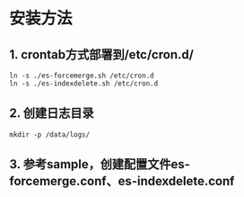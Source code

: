 # 安装方法

## 1. crontab方式部署到/etc/cron.d/

    ln -s ./es-forcemerge.sh /etc/cron.d
    ln -s ./es-indexdelete.sh /etc/cron.d

## 2. 创建日志目录
    mkdir -p /data/logs/

## 3. 参考sample，创建配置文件es-forcemerge.conf、es-indexdelete.conf

